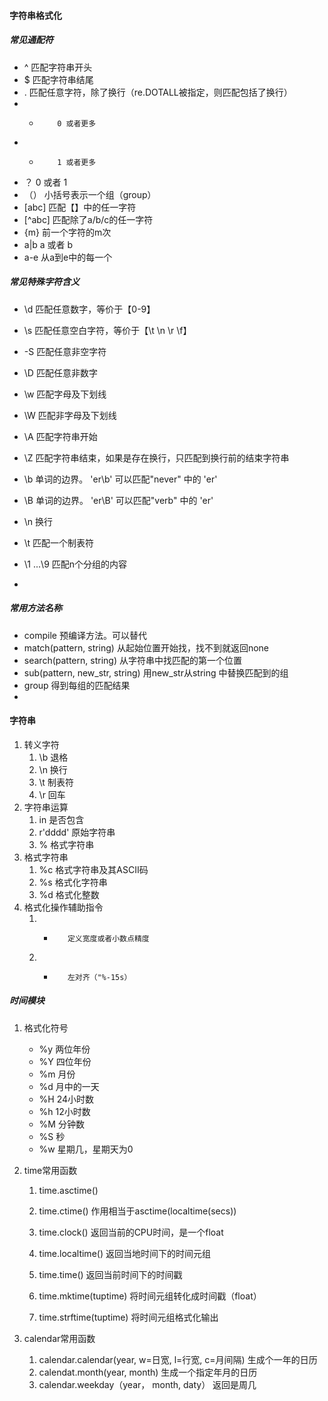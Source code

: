 #### 字符串格式化

##### 常见通配符
- ^         匹配字符串开头
- $         匹配字符串结尾
- .         匹配任意字符，除了换行（re.DOTALL被指定，则匹配包括了换行）
- *         0 或者更多
- +         1 或者更多
- ？        0 或者 1
- （）       小括号表示一个组（group）
- [abc]     匹配【】中的任一字符
- [^abc]    匹配除了a/b/c的任一字符
- {m}       前一个字符的m次
- a|b       a 或者 b
- a-e       从a到e中的每一个

#####  常见特殊字符含义
- \d        匹配任意数字，等价于【0-9】
- \s        匹配任意空白字符，等价于【\t \n \r \f】
- -S        匹配任意非空字符
- \D        匹配任意非数字
- \w        匹配字母及下划线
- \W        匹配非字母及下划线



- \A        匹配字符串开始
- \Z        匹配字符串结束，如果是存在换行，只匹配到换行前的结束字符串
- \b        单词的边界。 'er\b' 可以匹配"never" 中的 'er'
- \B        单词的边界。 'er\B' 可以匹配"verb" 中的 'er'
- \n        换行
- \t        匹配一个制表符
- \1 ...\9  匹配n个分组的内容
- 


#####  常用方法名称
- compile           预编译方法。可以替代
- match(pattern, string)           从起始位置开始找，找不到就返回none
- search(pattern, string)          从字符串中找匹配的第一个位置    
- sub(pattern, new_str, string)    用new_str从string 中替换匹配到的组
- group                            得到每组的匹配结果    
- 


#### 字符串
1. 转义字符
    1.  \b      退格
    2.  \n      换行
    3.  \t      制表符
    4.  \r      回车
2. 字符串运算
    1. in       是否包含
    2. r'dddd'  原始字符串
    3. %        格式字符串
3. 格式字符串 
    1. %c       格式字符串及其ASCII码
    2. %s       格式化字符串
    3. %d       格式化整数
4. 格式化操作辅助指令
    1. *        定义宽度或者小数点精度
    2. -        左对齐（"%-15s）


##### 时间模块
1. 格式化符号
    - %y        两位年份
    - %Y        四位年份
    - %m        月份
    - %d        月中的一天
    - %H        24小时数
    - %h        12小时数
    - %M        分钟数
    - %S        秒
    - %w        星期几，星期天为0

2. time常用函数
    1. time.asctime()
    2. time.ctime()                    作用相当于asctime(localtime(secs))
    
    3. time.clock()                    返回当前的CPU时间，是一个float
    4. time.localtime()                返回当地时间下的时间元组
    5. time.time()                     返回当前时间下的时间戳

    5. time.mktime(tuptime)            将时间元组转化成时间戳（float）
    6. time.strftime(tuptime)          将时间元组格式化输出

3. calendar常用函数
    1. calendar.calendar(year, w=日宽, l=行宽, c=月间隔)       生成个一年的日历
    2. calendat.month(year, month)                           生成一个指定年月的日历
    3. calendar.weekday（year， month, daty）                 返回是周几









